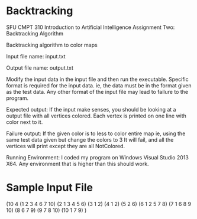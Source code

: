 # Backtracking
SFU CMPT 310 Introduction to Artificial Intelligence Assignment Two: Backtracking Algorithm

Backtracking algorithm to color maps

Input file name: input.txt

Output file name: output.txt

Modify the input data in the input file and then run the executable.
Specific format is required for the input data.
ie, the data must be in the format given as the test data. 
Any other format of the input file may lead to failure to the program.

Expected output:
If the input make senses, you should be looking at a output file with all vertices colored.
Each vertex is printed on one line with color next to it.

Failure output:
If the given color is to less to color entire map
ie, using the same test data given but change the colors to 3
It will fail, and all the vertices will print except they are all NotColored.

Running Environment:
I coded my program on Windows Visual Studio 2013 X64. Any environment that is higher than this should work.

# Sample Input File
(10 4
(1 2 3 4 6 7 10)
(2 1 3 4 5 6)
(3 1 2)
(4 1 2)
(5 2 6)
(6 1 2 5 7 8)
(7 1 6 8 9 10)
(8 6 7 9)
(9 7 8 10)
(10 1 7 9)
)
